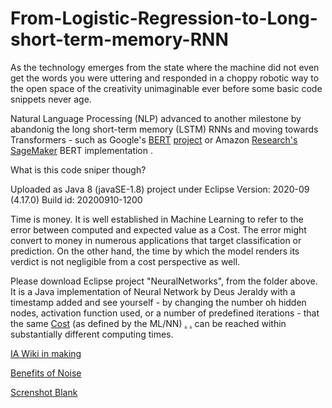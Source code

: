 # From-Logistic-Regression-to-Long-short-term-memory-RNN
As the technology emerges from the state where the machine did not even get the words you were uttering and responded in a choppy robotic way to the open space of the creativity unimaginable ever before some basic code snippets never age. 

Natural Language Processing (NLP) advanced to another milestone by abandonig the long short-term memory (LSTM) RNNs and moving towards Transformers - such as Google's [BERT](https://en.wikipedia.org/wiki/BERT_(language_model)) [project](https://github.com/google-research/bert) or Amazon [Research's](https://s3-us-west-2.amazonaws.com/openai-assets/research-covers/language-unsupervised/language_understanding_paper.pdf) [SageMaker](https://aws.amazon.com/blogs/machine-learning/fine-tuning-a-pytorch-bert-model-and-deploying-it-with-amazon-elastic-inference-on-amazon-sagemaker/) BERT implementation .


What is this code sniper though?

Uploaded as Java 8 (javaSE-1.8) project under Eclipse Version: 2020-09 (4.17.0) Build id: 20200910-1200
 
Time is money. It is well established in Machine Learning to refer to the error between computed and expected value as a Cost. 
The error might convert to money in numerous applications that target classification or prediction. 
On the other hand, the time by which the model renders its verdict is not negligible from a cost perspective as well.
  
Please download Eclipse project "NeuralNetworks", from the folder above. It is a Java implementation of Neural Network by Deus Jeraldy with a timestamp added 
and see yourself - by changing the number oh hidden nodes, activation function used, or a number of predefined iterations -
that the same [Cost](http://alumni.soe.ucsc.edu/~pkaragia/snippets.html) (as defined by the ML/NN) [.](http://reed.cs.depaul.edu/peterh/class/csc380/sessions/week10.html?print-pdf) [.](https://www.cs.utexas.edu/~bornholt/post/synthesis-explained.html) [](https://en.wikipedia.org/wiki/Loss_function) can be reached within substantially different computing times. 
   
    
[IA Wiki in making](https://github.com/GregLinthicum/From-Logistic-Regression-to-Long-short-term-memory-RNN/wiki)

[Benefits of Noise](https://github.com/GregLinthicum/From-Logistic-Regression-to-Long-short-term-memory-RNN/wiki/Noise-increases-precision!--A-proven-engineering-principle.---EXPLAINED#adding-the-noise-solves-serious-technical-limitation-a-low-precision)

[Screnshot Blank](https://github.com/GregLinthicum/From-Logistic-Regression-to-Long-short-term-memory-RNN/wiki/Screenshot-security)
